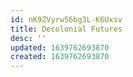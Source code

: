 ```yaml
---
id: nK9ZVyrw56bg3L-K6Uxsv
title: Decolonial Futures
desc: ''
updated: 1639762693870
created: 1639762693870
---
```


